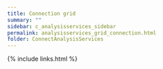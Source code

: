 ```yaml
---
title: Connection grid
summary: ""
sidebar: c_analysisservices_sidebar
permalink: analysisservices_grid_connection.html
folder: ConnectAnalysisServices
---
```





{% include links.html %}
